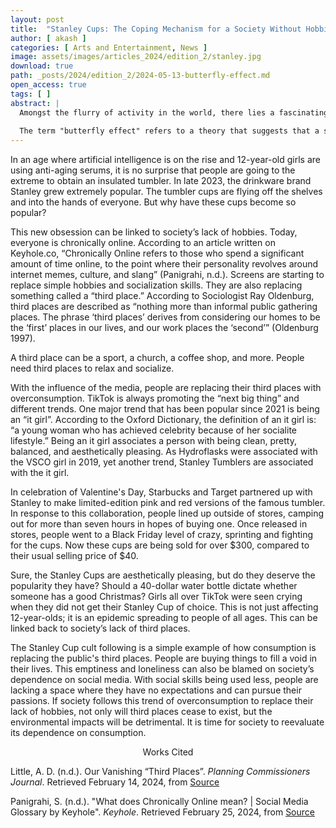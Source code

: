 ```yaml
---
layout: post
title:  "Stanley Cups: The Coping Mechanism for a Society Without Hobbies"
author: [ akash ]
categories: [ Arts and Entertainment, News ]
image: assets/images/articles_2024/edition_2/stanley.jpg
download: true
path: _posts/2024/edition_2/2024-05-13-butterfly-effect.md
open_access: true
tags: [ ]
abstract: |
  Amongst the flurry of activity in the world, there lies a fascinating theory — the butterfly effect. It is unto a shadow lurking in the corners of the room, everpresent.
  
  The term "butterfly effect" refers to a theory that suggests that a small action can lead to significant changes through a chain of events. The moniker was coined from the frequent example used to demonstrate this idea which is the fact that a single flutter of a butterfly’s wings can eventually give rise to a tornado...
---
```

In an age where artificial intelligence is on the rise and 12-year-old girls are using anti-aging serums, it is no surprise that people are going to the extreme to obtain an insulated tumbler. In late 2023, the drinkware brand Stanley grew extremely popular. The tumbler cups are flying off the shelves and into the hands of everyone. But why have these cups become so popular?

This new obsession can be linked to society’s lack of hobbies. Today, everyone is chronically online. According to an article written on Keyhole.co, “Chronically Online refers to those who spend a significant amount of time online, to the point where their personality revolves around internet memes, culture, and slang” (Panigrahi, n.d.). Screens are starting to replace simple hobbies and socialization skills. They are also replacing something called a “third place.” According to Sociologist Ray Oldenburg, third places are described as “nothing more than informal public gathering places. The phrase ‘third places’ derives from considering our homes to be the ‘first’ places in our lives, and our work places the ‘second’” (Oldenburg 1997).

A third place can be a sport, a church, a coffee shop, and more. People need third places to relax and socialize.

With the influence of the media, people are replacing their third places with overconsumption. TikTok is always promoting the “next big thing” and different trends. One major trend that has been popular since 2021 is being an “it girl”. According to the Oxford Dictionary, the definition of an it girl is: “a young woman who has achieved celebrity because of her socialite lifestyle.” Being an it girl associates a person with being clean, pretty, balanced, and aesthetically pleasing. As Hydroflasks were associated with the VSCO girl in 2019, yet another trend, Stanley Tumblers are associated with the it girl.

In celebration of Valentine's Day, Starbucks and Target partnered up with Stanley to make limited-edition pink and red versions of the famous tumbler. In response to this collaboration, people lined up outside of stores, camping out for more than seven hours in hopes of buying one. Once released in stores, people went to a Black Friday level of crazy, sprinting and fighting for the cups. Now these cups are being sold for over $300, compared to their usual selling price of $40.

Sure, the Stanley Cups are aesthetically pleasing, but do they deserve the popularity they have? Should a 40-dollar water bottle dictate whether someone has a good Christmas? Girls all over TikTok were seen crying when they did not get their Stanley Cup of choice. This is not just affecting 12-year-olds; it is an epidemic spreading to people of all ages. This can be linked back to society’s lack of third places.

The Stanley Cup cult following is a simple example of how consumption is replacing the public's third places. People are buying things to fill a void in their lives. This emptiness and loneliness can also be blamed on society’s dependence on social media. With social skills being used less, people are lacking a space where they have no expectations and can pursue their passions. If society follows this trend of overconsumption to replace their lack of hobbies, not only will third places cease to exist, but the environmental impacts will be detrimental. It is time for society to reevaluate its dependence on consumption.

<center>Works Cited</center> 

Little, A. D. (n.d.). Our Vanishing “Third Places”. *Planning Commissioners Journal*. Retrieved February 14, 2024, from [Source](https://plannersweb.com/wp-content/uploads/1997/01/184.pdf)

Panigrahi, S. (n.d.). "What does Chronically Online mean? | Social Media Glossary by Keyhole". *Keyhole*. Retrieved February 25, 2024, from [Source](https://keyhole.co/social-media-glossary/chronically-online/)